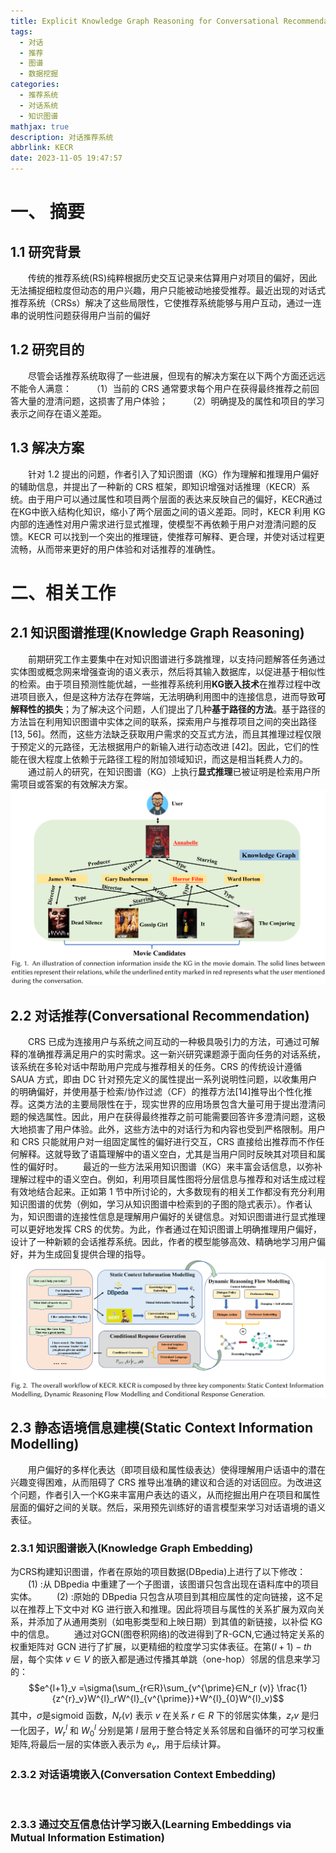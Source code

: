 ```yaml
---
title: Explicit Knowledge Graph Reasoning for Conversational Recommendation
tags:
  - 对话
  - 推荐
  - 图谱
  - 数据挖掘
categories:
  - 推荐系统
  - 对话系统
  - 知识图谱
mathjax: true
description: 对话推荐系统
abbrlink: KECR
date: 2023-11-05 19:47:57
---
```

# 一、 摘要
## 1.1 研究背景
&emsp;&emsp;传统的推荐系统(RS)纯粹根据历史交互记录来估算用户对项目的偏好，因此无法捕捉细粒度但动态的用户兴趣，用户只能被动地接受推荐。最近出现的对话式推荐系统（CRSs）解决了这些局限性，它使推荐系统能够与用户互动，通过一连串的说明性问题获得用户当前的偏好
## 1.2 研究目的
&emsp;&emsp;尽管会话推荐系统取得了一些进展，但现有的解决方案在以下两个方面还远远不能令人满意：
&emsp;&emsp;（1）当前的 CRS 通常要求每个用户在获得最终推荐之前回答大量的澄清问题，这损害了用户体验；
&emsp;&emsp;（2）明确提及的属性和项目的学习表示之间存在语义差距。
## 1.3 解决方案
&emsp;&emsp;针对 1.2 提出的问题，作者引入了知识图谱（KG）作为理解和推理用户偏好的辅助信息，并提出了一种新的 CRS 框架，即知识增强对话推理（KECR）系统。由于用户可以通过属性和项目两个层面的表达来反映自己的偏好，KECR通过在KG中嵌入结构化知识，缩小了两个层面之间的语义差距。同时，KECR 利用 KG 内部的连通性对用户需求进行显式推理，使模型不再依赖于用户对澄清问题的反馈。KECR 可以找到一个突出的推理链，使推荐可解释、更合理，并使对话过程更流畅，从而带来更好的用户体验和对话推荐的准确性。
# 二、相关工作
## 2.1 知识图谱推理(Knowledge Graph Reasoning)
&emsp;&emsp;前期研究工作主要集中在对知识图谱进行多跳推理，以支持问题解答任务通过实体图或概念网来增强查询的语义表示，然后将其输入数据库，以促进基于相似性的检索。由于项目预测性能优越，一些推荐系统利用**KG嵌入技术**在推荐过程中改进项目嵌入，但是这种方法存在弊端，无法明确利用图中的连接信息，进而导致**可解释性的损失**；为了解决这个问题，人们提出了几种**基于路径的方法**。基于路径的方法旨在利用知识图谱中实体之间的联系，探索用户与推荐项目之间的突出路径[13, 56]。然而，这些方法缺乏获取用户需求的交互式方法，而且其推理过程仅限于预定义的元路径，无法根据用户的新输入进行动态改进 [42]。因此，它们的性能在很大程度上依赖于元路径工程的附加领域知识，而这是相当耗费人力的。
&emsp;&emsp;通过前人的研究，在知识图谱（KG）上执行**显式推理**已被证明是检索用户所需项目或答案的有效解决方案。
![KG Reasoning graph](../assets/image/KECR/KG%20Reasoning.png)

## 2.2 对话推荐(Conversational Recommendation)
&emsp;&emsp;CRS 已成为连接用户与系统之间互动的一种极具吸引力的方法，可通过可解释的准确推荐满足用户的实时需求。这一新兴研究课题源于面向任务的对话系统，该系统在多轮对话中帮助用户完成与推荐相关的任务。CRS 的传统设计遵循 SAUA 方式，即由 DC 针对预先定义的属性提出一系列说明性问题，以收集用户的明确偏好，并使用基于检索/协作过滤（CF）的推荐方法[14]推导出个性化推荐。这类方法的主要局限性在于，现实世界的应用场景包含大量可用于提出澄清问题的候选属性。因此，用户在获得最终推荐之前可能需要回答许多澄清问题，这极大地损害了用户体验。此外，这些方法中的对话行为和内容也受到严格限制。用户和 CRS 只能就用户对一组固定属性的偏好进行交互，CRS 直接给出推荐而不作任何解释。这就导致了语篇理解中的语义空白，尤其是当用户同时反映其对项目和属性的偏好时。
&emsp;&emsp;最近的一些方法采用知识图谱（KG）来丰富会话信息，以弥补理解过程中的语义空白。例如，利用项目属性图将分层信息与推荐和对话生成过程有效地结合起来。正如第 1 节中所讨论的，大多数现有的相关工作都没有充分利用知识图谱的优势（例如，学习从知识图谱中检索到的子图的隐式表示）。作者认为，知识图谱的连接性信息是理解用户偏好的关键信息。对知识图谱进行显式推理可以更好地发挥 CRS 的优势。为此，作者通过在知识图谱上明确推理用户偏好，设计了一种新颖的会话推荐系统。因此，作者的模型能够高效、精确地学习用户偏好，并为生成回复提供合理的指导。
![KECR components](../assets/image/KECR/KECR%20components%20.png)
## 2.3 静态语境信息建模(Static Context Information Modelling)
&emsp;&emsp;用户偏好的多样化表达（即项目级和属性级表达）使得理解用户话语中的潜在兴趣变得困难，从而阻碍了 CRS 推导出准确的建议和合适的对话回应。为改进这个问题，作者引入一个KG来丰富用户表达的语义，从而挖掘出用户在项目和属性层面的偏好之间的关联。然后，采用预先训练好的语言模型来学习对话语境的语义表征。
### 2.3.1 知识图谱嵌入(Knowledge Graph Embedding)
为CRS构建知识图谱，作者在原始的项目数据(DBpedia)上进行了以下修改：
&emsp;&emsp;(1) :从 DBpedia 中重建了一个子图谱，该图谱只包含出现在语料库中的项目实体。
&emsp;&emsp;(2) :原始的 DBpedia 只包含从项目到其相应属性的定向链接，这不足以在推荐上下文中对 KG 进行嵌入和推理。因此将项目与属性的关系扩展为双向关系，并添加了从通用类别（如电影类型和上映日期）到其值的新链接，以补偿 KG 中的信息。
&emsp;&emsp;通过对GCN(图卷积网络)的改进得到了R-GCN,它通过特定关系的权重矩阵对 GCN 进行了扩展，以更精细的粒度学习实体表征。在第$(l+1) -th$ 层，每个实体 $v∈V$ 的嵌入都是通过传播其单跳（one-hop）邻居的信息来学习的：
$$e^{l+1}_v =\sigma(\sum_{r∈R}\sum_{v^{\prime}∈N_r (v)} \frac{1}{z^{r}_v}W^{l}_rW^{l}_{v^{\prime}}+W^{l}_{0}W^{l}_v)$$
其中，$σ$是sigmoid 函数，$N_r(v)$ 表示 $v$ 在关系 $r∈R$ 下的邻居实体集，$z_r v$ 是归一化因子，$W^l_r$ 和 $W^l_0$ 分别是第 $l$ 层用于整合特定关系邻居和自循环的可学习权重矩阵,将最后一层的实体嵌入表示为 $e_v$，用于后续计算。
### 2.3.2 对话语境嵌入(Conversation Context Embedding)
&emsp;&emsp;
### 2.3.3 通过交互信息估计学习嵌入(Learning Embeddings via Mutual Information Estimation)&emsp;&emsp;